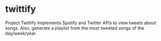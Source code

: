 # twittify

Project Twittify
Implements Spotify and Twitter APIs to view tweets about songs.
Also, generate a playlist from the most tweeted songs of the day/week/year.
